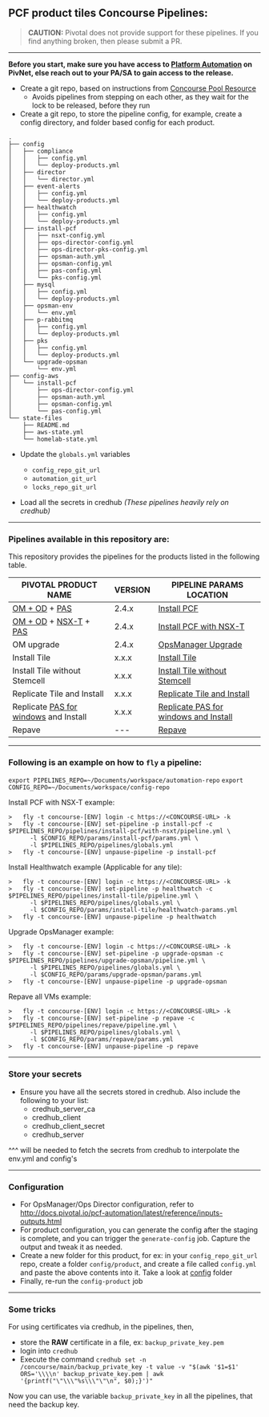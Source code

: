 PCF product tiles Concourse Pipelines:
---

> **CAUTION:** Pivotal does not provide support for these pipelines.
> If you find anything broken, then please submit a PR.

---

**Before you start, make sure you have access to [Platform Automation](https://network.pivotal.io/products/platform-automation) on PivNet, else reach out to your PA/SA to gain access to the release.**

* Create a git repo, based on instructions from [Concourse Pool Resource](https://github.com/concourse/pool-resource)
  - Avoids pipelines from stepping on each other, as they wait for the lock to be released, before they run
* Create a git repo, to store the pipeline config, for example, create a config directory, and folder based config for each product.
```
.
├── config
│   ├── compliance
│   │   ├── config.yml
│   │   └── deploy-products.yml
│   ├── director
│   │   └── director.yml
│   ├── event-alerts
│   │   ├── config.yml
│   │   └── deploy-products.yml
│   ├── healthwatch
│   │   ├── config.yml
│   │   └── deploy-products.yml
│   ├── install-pcf
│   │   ├── nsxt-config.yml
│   │   ├── ops-director-config.yml
│   │   ├── ops-director-pks-config.yml
│   │   ├── opsman-auth.yml
│   │   ├── opsman-config.yml
│   │   ├── pas-config.yml
│   │   └── pks-config.yml
│   ├── mysql
│   │   ├── config.yml
│   │   └── deploy-products.yml
│   ├── opsman-env
│   │   └── env.yml
│   ├── p-rabbitmq
│   │   ├── config.yml
│   │   └── deploy-products.yml
│   ├── pks
│   │   ├── config.yml
│   │   └── deploy-products.yml
│   └── upgrade-opsman
│       └── env.yml
├── config-aws
│   └── install-pcf
│       ├── ops-director-config.yml
│       ├── opsman-auth.yml
│       ├── opsman-config.yml
│       └── pas-config.yml
└── state-files
    ├── README.md
    ├── aws-state.yml
    └── homelab-state.yml
```
* Update the `globals.yml` variables
  - `config_repo_git_url`
  - `automation_git_url`
  - `locks_repo_git_url`

* Load all the secrets in credhub _(These pipelines heavily rely on credhub)_
---

### Pipelines available in this repository are:

This repository provides the pipelines for the products listed in the following table.

| PIVOTAL PRODUCT NAME | VERSION | PIPELINE PARAMS LOCATION |
| --- | --- | --- |
| [OM + OD](https://network.pivotal.io/products/ops-manager) + [PAS](https://network.pivotal.io/products/elastic-runtime) | 2.4.x | [Install PCF](./pipelines/install-pcf)
| [OM + OD](https://network.pivotal.io/products/ops-manager) + [NSX-T](https://network.pivotal.io/products/vmware-nsx-t/) + [PAS](https://network.pivotal.io/products/elastic-runtime) | 2.4.x | [Install PCF with NSX-T](./pipelines/install-pcf/with-nsxt)
| OM upgrade | 2.4.x | [OpsManager Upgrade](./pipelines/upgrade-opsman)
| Install Tile | x.x.x | [Install Tile](./pipelines/install-tile)
| Install Tile without Stemcell | x.x.x | [Install Tile without Stemcell](./pipelines/install-tile/without-stemcell)
| Replicate Tile and Install | x.x.x | [Replicate Tile and Install](./pipelines/install-tiles-using-replicator)
| Replicate [PAS for windows](https://network.pivotal.io/products/pas-windows) and Install | x.x.x | [Replicate PAS for windows and Install](./pipelines/install-windows-tile)
| Repave | --- | [Repave](./pipelines/repave)

---
### Following is an example on how to `fly` a pipeline:

`export PIPELINES_REPO=~/Documents/workspace/automation-repo`
`export CONFIG_REPO=~/Documents/workspace/config-repo`

Install PCF with NSX-T example:
```
>	fly -t concourse-[ENV] login -c https://<CONCOURSE-URL> -k
>	fly -t concourse-[ENV] set-pipeline -p install-pcf -c $PIPELINES_REPO/pipelines/install-pcf/with-nsxt/pipeline.yml \
      -l $CONFIG_REPO/params/install-pcf/params.yml \
      -l $PIPELINES_REPO/pipelines/globals.yml
>	fly -t concourse-[ENV] unpause-pipeline -p install-pcf
```

Install Healthwatch example (Applicable for any tile):
```
>	fly -t concourse-[ENV] login -c https://<CONCOURSE-URL> -k
>	fly -t concourse-[ENV] set-pipeline -p healthwatch -c $PIPELINES_REPO/pipelines/install-tile/pipeline.yml \
      -l $PIPELINES_REPO/pipelines/globals.yml \
      -l $CONFIG_REPO/params/install-tile/healthwatch-params.yml
>	fly -t concourse-[ENV] unpause-pipeline -p healthwatch
```

Upgrade OpsManager example:
```
>	fly -t concourse-[ENV] login -c https://<CONCOURSE-URL> -k
>	fly -t concourse-[ENV] set-pipeline -p upgrade-opsman -c $PIPELINES_REPO/pipelines/upgrade-opsman/pipeline.yml \
      -l $PIPELINES_REPO/pipelines/globals.yml \
      -l $CONFIG_REPO/params/upgrade-opsman/params.yml
>	fly -t concourse-[ENV] unpause-pipeline -p upgrade-opsman
```

Repave all VMs example:
```
>	fly -t concourse-[ENV] login -c https://<CONCOURSE-URL> -k
>	fly -t concourse-[ENV] set-pipeline -p repave -c $PIPELINES_REPO/pipelines/repave/pipeline.yml \
      -l $PIPELINES_REPO/pipelines/globals.yml \
      -l $CONFIG_REPO/params/repave/params.yml
>	fly -t concourse-[ENV] unpause-pipeline -p repave
```
---
### Store your secrets

- Ensure you have all the secrets stored in credhub. Also include the following to your list:
  - credhub_server_ca
  - credhub_client
  - credhub_client_secret
  - credhub_server

^^^ will be needed to fetch the secrets from credhub to interpolate the env.yml and config's

---
### Configuration

- For OpsManager/Ops Director configuration, refer to http://docs.pivotal.io/pcf-automation/latest/reference/inputs-outputs.html
- For product configuration, you can generate the config after the staging is complete, and you can trigger the `generate-config` job. Capture the output and tweak it as needed.
- Create a new folder for this product, for ex: in your `config_repo_git_url` repo, create a folder `config/product`, and create a file called `config.yml` and paste the above contents into it. Take a look at [config](./config) folder
- Finally, re-run the `config-product` job
---

### Some tricks

For using certificates via credhub, in the pipelines, then,
- store the **RAW** certificate in a file, ex: `backup_private_key.pem`
- login into `credhub`
- Execute the command `credhub set -n /concourse/main/backup_private_key -t value -v "$(awk '$1=$1' ORS='\\\\n' backup_private_key.pem | awk '{printf("\"\\\"%s\\\"\"\n", $0);}')"`

Now you can use, the variable `backup_private_key` in all the pipelines, that need the backup key.
